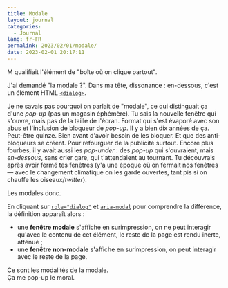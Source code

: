 ```yaml
---
title: Modale
layout: journal
categories:
  - Journal
lang: fr-FR
permalink: 2023/02/01/modale/
date: 2023-02-01 20:17:11
---
```


M qualifiait l'élément de "boîte où on clique partout".

J'ai demandé "la modale ?". Dans ma tête, dissonance : en-dessous, c'est un élément HTML [`<dialog>`][dialog].

Je ne savais pas pourquoi on parlait de "modale", ce qui distinguait ça d'une _pop-up_ (pas un magasin éphémère). Tu sais la nouvelle fenêtre qui s'ouvre, mais pas de la taille de 
l'écran. Format qui s'est évaporé avec son abus et l'inclusion de bloqueur de _pop-up_. Il y a bien dix années de ça. Peut-être quinze. Bien avant d'avoir besoin de les bloquer. Et 
que des anti-bloqueurs se créent. Pour refourguer de la publicité surtout. Encore plus fourbes, il y avait aussi les _pop-under_ : des _pop-up_ qui s'ouvraient, mais _en-dessous_, 
sans crier gare, qui t'attendaient au tournant. Tu découvrais après avoir fermé tes fenêtres (y'a une époque où on fermait nos fenêtres — avec le changement climatique on les garde 
ouvertes, tant pis si on chauffe les oiseaux/_twitter_).

Les modales donc.

En cliquant sur [`role="dialog"`](https://developer.mozilla.org/en-US/docs/Web/Accessibility/ARIA/Roles/dialog_role) et [`aria-modal`](https://developer.mozilla.org/en-US/docs/Web/Accessibility/ARIA/Attributes/aria-modal) pour comprendre la différence, la définition apparaît alors :

- une **fenêtre modale** s'affiche en surimpression, on ne peut interagir qu'avec le contenu de cet élément, le reste de la page est rendu inerte, atténué ;
- une **fenêtre non-modale** s'affiche en surimpression, on peut interagir avec le reste de la page.

Ce sont les modalités de la modale.\
Ça me pop-up le moral.

[dialog]: https://developer.mozilla.org/en-US/docs/Web/HTML/Element/dialog
